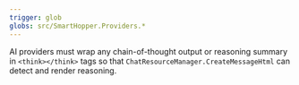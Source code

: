 ```yaml
---
trigger: glob
globs: src/SmartHopper.Providers.*
---
```


AI providers must wrap any chain-of-thought output or reasoning summary in `<think></think>` tags so that `ChatResourceManager.CreateMessageHtml` can detect and render reasoning.
